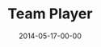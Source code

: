 ---
layout: message
category: message
series: "The New Man"
title: "Team Player"
date: 2014-05-17-00-00
message_id: 864
---